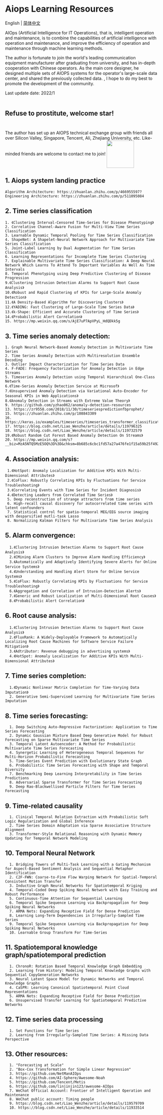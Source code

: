 
# Aiops Learning Resources

 English | [简体中文](README_zh-CN.md)<br>
  
AIOps (Artificial Intelligence for IT Operations), that is, intelligent operation and maintenance, is to combine the capabilities of artificial intelligence with operation and maintenance, and improve the efficiency of operation and maintenance through machine learning methods. <br>

The author is fortunate to join the world's leading communication equipment manufacturer after graduating from university, and has in-depth cooperation with Chinese operators. As the main core designer, he designed multiple sets of AIOPS systems for the operator's large-scale data center, and shared the previously collected data. , I hope to do my best to promote the development of the community.
    
Last update date: 2022/1<br><br>

## Refuse to prostitute, welcome star!  <br><br>

The author has set up an AIOPS technical exchange group with friends all over Silicon Valley, Singapore, Tencent, Ali, Zhejiang University, etc. Like-minded friends are welcome to contact me to join! <img width="90" height="90" align=center src="https://user-images.githubusercontent.com/45705519/147529773-5474a194-b323-4f34-b5c9-a46442afa68f.png"/>

## 1. Aiops system landing practice

    Algorithm Architecture: https://zhuanlan.zhihu.com/p/466955597?
    Engineering Architecture: https://zhuanlan.zhihu.com/p/511095084

## 2. Time series classification

    1. 《Clustering Interval-Censored Time-Series for Disease Phenotyping》
    2. Correlative Channel-Aware Fusion for Multi-View Time Series Classification
    3. Learnable Dynamic Temporal Pooling for Time Series Classification
    4. ShapeNet: A Shapelet-Neural Network Approach for Multivariate Time Series Classification
    5. Joint-Label Learning by Dual Augmentation for Time Series Classification
    6. Learning Representations for Incomplete Time Series Clustering
    7. Explainable Multivariate Time Series Classification: A Deep Neural Network Which Learns To Attend To Important Variables As Well As Time Intervals
    8. Temporal Phenotyping using Deep Predictive Clustering of Disease Progression
    9.《Clustering Intrusion Detection Alarms to Support Root Cause Analysis》
    10.《Robust and Rapid Clustering of KPIs for Large-Scale Anomaly Detection》
    11.《A Density-Based Algorithm for Discovering Clusters》
    12.《YADING: Fast Clustering of Large-Scale Time Series Data》
    13.《k-Shape: Efficient and Accurate Clustering of Time Series》
    14.《Probabilistic Alert Correlation》
    15. https://mp.weixin.qq.com/s/AjE7uP7ApVPyL_HdQDkk5g




## 3. Time series anomaly detection:
    1. Graph Neural Network-Based Anomaly Detection in Multivariate Time Series
    2. Time Series Anomaly Detection with Multiresolution Ensemble Decoding
    3. Outlier Impact Characterization for Time Series Data
    4. F-FADE: Frequency Factorization for Anomaly Detection in Edge Streams
    5. Timeseries Anomaly Detection using Temporal Hierarchical One-Class Network
    6.《Time-Series Anomaly Detection Service at Microsof》
    7.《Unsupervised Anomaly Detection via Variational Auto-Encoder for Seasonal KPIs in Web Applications》
    8.《Anomaly Detection in Streams with Extreme Value Theory》
    9. https://github.com/yzhao062/anomaly-detection-resources
    13. https://zr9558.com/2018/11/30/timeseriespredictionfbprophet/
    15. https://zhuanlan.zhihu.com/p/108843309
    16. https://keras.io/examples/timeseries/timeseries_transformer_classification/
    17. https://blog.csdn.net/Liao_Wenzhe/article/details/119796325
    18. https://blog.csdn.net/Liao_Wenzhe/article/details/119732579
    19.《Robust Random Cut Forest Based Anomaly Detection On Streams》
    20. https://mp.weixin.qq.com/s?__biz=MzA5NTQ5MzE5OQ%3D%3D&chksm=8b685c6cbc1fd57a27a476fe1f15a59b25f4928094b2a49b7e8f054ed0cc5dc29a243173bf2e&idx=1&mid=2653057356&scene=21&sn=85d82226c7f66685ec8cf486569976dc#wechat_redirect

 
## 4. Association analysis:

     1.《HotSpot: Anomaly Localization for Additive KPIs With Multi-Dimensional Attributes》
     2.《CoFlux: Robustly Correlating KPIs by Fluctuations for Service Troubleshooting》
     3.《Correlating Events with Time Series for Incident Diagnosis》
     4.《Detecting Leaders from Correlated Time Series》
     5. Deep reconstruction of strange attractors from time series
     6. High-recall causal discovery for autocorrelated time series with latent confounders
     7. Statistical control for spatio-temporal MEG/EEG source imaging with desparsified mutli-task Lasso
     8. Normalizing Kalman Filters for Multivariate Time Series Analysis

## 5. Alarm convergence:

      1.《Clustering Intrusion Detection Alarms to Support Root Cause Analysis》
      2.《CMining Alarm Clusters to Improve Alarm Handling Efficiency》
      3.《Automatically and Adaptively Identifying Severe Alerts for Online Service Systems》
      4.《Understanding and Handling Alert Storm for Online Service Systems》
      5.《CoFlux: Robustly Correlating KPIs by Fluctuations for Service Troubleshooting》
      6.《Aggregation and Correlation of Intrusion-Detection Alerts》
      7.《Generic and Robust Localization of Multi-Dimensional Root Causes》
      8.《Probabilistic Alert Correlation》
      
## 6. Root cause analysis:
      1.《Clustering Intrusion Detection Alarms to Support Root Cause Analysis》
      2.《FluxRank: A Widely-Deployable Framework to Automatically Localizing Root Cause Machines for Software Service Failure Mitigation》
      3.《Adtributor: Revenue debugging in advertising systems》
      4.《HotSpot: Anomaly Localization for Additive KPIs With Multi-Dimensional Attributes》
      
## 7. Time series completion:
      1.《Dynamic Nonlinear Matrix Completion for Time-Varying Data Imputation》
      2. Generative Semi-Supervised Learning for Multivariate Time Series Imputation
      
## 8. Time series forecasting:

      1. Deep Switching Auto-Regressive Factorization: Application to Time Series Forecasting
      2. Dynamic Gaussian Mixture Based Deep Generative Model for Robust Forecasting on Sparse Multivariate Time Series
      3. Temporal Latent Autoencoder: A Method for Probabilistic Multivariate Time Series Forecasting
      4. Synergetic Learning of Heterogeneous Temporal Sequences for Multi-Horizon Probabilistic Forecasting
      5. Time-Series Event Prediction with Evolutionary State Graph
      6. Probabilistic Time Series Forecasting with Shape and Temporal Diversity
      7. Benchmarking Deep Learning Interpretability in Time Series Predictions
      8. Adversarial Sparse Transformer for Time Series Forecasting
      9. Deep Rao-Blackwellised Particle Filters for Time Series Forecasting
      
## 9. Time-related causality

      1. Clinical Temporal Relation Extraction with Probabilistic Soft Logic Regularization and Global Inference
      2. Time Series Domain Adaptation via Sparse Associative Structure Alignment
      3. Transformer-Style Relational Reasoning with Dynamic Memory Updating for Temporal Network Modeling
      
## 10. Temporal Neural Network

      1. Bridging Towers of Multi-Task Learning with a Gating Mechanism for Aspect-Based Sentiment Analysis and Sequential Metaphor Identification
      2. C2F-FWN: Coarse-to-Fine Flow Warping Network for Spatial-Temporal Consistent Motion Transfer
      3. Inductive Graph Neural Networks for Spatiotemporal Kriging
      4. Temporal-Coded Deep Spiking Neural Network with Easy Training and Robust Performance
      5. Continuous-Time Attention for Sequential Learning
      6. Temporal Spike Sequence Learning via Backpropagation for Deep Spiking Neural Networks
      7. ARMA Nets: Expanding Receptive Field for Dense Prediction
      8. Learning Long-Term Dependencies in Irregularly-Sampled Time Series
      9. Temporal Spike Sequence Learning via Backpropagation for Deep Spiking Neural Networks
      10. Learnable Group Transform For Time-Series

## 11. Spatiotemporal knowledge graph/spatiotemporal prediction

      1. ChronoR: Rotation Based Temporal Knowledge Graph Embedding
      2. Learning from History: Modeling Temporal Knowledge Graphs with Sequential CopyGeneration Networks
      3. Neural Latent Space Model for Dynamic Networks and Temporal Knowledge Graphs
      4. CaSPR: Learning Canonical Spatiotemporal Point Cloud Representations
      5. ARMA Nets: Expanding Receptive Field for Dense Prediction
      6. Unsupervised Transfer Learning for Spatiotemporal Predictive Networks
      
## 12. Time series data processing

      1. Set Functions for Time Series
      2. Learning from Irregularly-Sampled Time Series: A Missing Data Perspective
      
## 13. Other resources:

      1. "Forecasting at Scale"
      2. "Box-Cox Transformation for Simple Linear Regression"
      3. https://github.com/NetManAIOps
      4. https://github.com/AI-Sphere/Awesome-Noah
      5. https://github.com/Tencent/Metis
      6. https://github.com/linjinjin123/awesome-AIOps
      7. WeChat Official Account: Frontier of Intelligent Operation and Maintenance
      8. WeChat public account: Timing people
      9. https://blog.csdn.net/Liao_Wenzhe/article/details/119579709
      10. https://blog.csdn.net/Liao_Wenzhe/article/details/11933514
       
  
